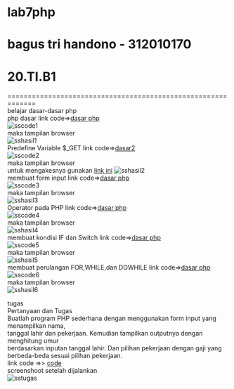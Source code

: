 # lab7php
# bagus tri handono - 312010170
# 20.TI.B1
=============================================================</br>
belajar dasar-dasar php</br>
php dasar link code=>[dasar php](php/php_dasar.php)</br>
![sscode1](ss/sscode1.jpg)</br>
maka tampilan browser</br>
![sshasil1](ss/sshasil1.jpg)</br>
Predefine Variable $_GET link code=>[dasar2](php/latihan2.php)</br>
![sscode2](ss/sscode2.jpg)</br>
maka tampilan browser</br>
untuk mengakesnya gunakan [link ini](http://localhost/lab7_php_dasar/latihan2.php?nama=Agung)
![sshasil2](ss/sshasil2.jpg)</br>
membuat form input link code=>[dasar php](php/forminput.php)</br>
![sscode3](ss/sscode3.jpg)</br>
maka tampilan browser</br>
![sshasil3](ss/sshasil3.jpg)</br>
Operator pada PHP link code=>[dasar php](php/operator.php)</br>
![sscode4](ss/sscode4.jpg)</br>
maka tampilan browser</br>
![sshasil4](ss/sshasil4.jpg)</br>
membuat kondisi IF dan Switch link code=>[dasar php](php/operator.php)</br>
![sscode5](ss/sscode5.jpg)</br>
maka tampilan browser</br>
![sshasil5](ss/sshasil5.jpg)</br>
membuat perulangan FOR,WHILE,dan DOWHILE link code=>[dasar php](php/operator.php)</br>
![sscode6](ss/sscode6.jpg)</br>
maka tampilan browser</br>
![sshasil6](ss/sshasil6.jpg)</br>

tugas</br>
Pertanyaan dan Tugas</br>
Buatlah program PHP sederhana dengan menggunakan form input yang menampilkan nama,</br> tanggal lahir dan pekerjaan. Kemudian tampilkan outputnya dengan menghitung umur</br> berdasarkan inputan tanggal lahir. Dan pilihan pekerjaan dengan gaji yang berbeda-beda sesuai pilihan pekerjaan.</br>
link code =>> [code](php/tugas.php)</br>
screenshoot setelah dijalankan</br>
![sstugas](ss/sstugas.jpg)
